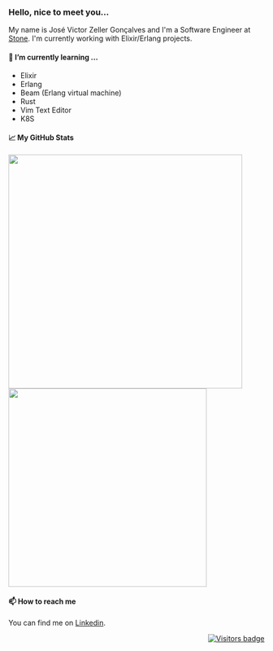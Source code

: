 ### Hello, nice to meet you...
My name is José Victor Zeller Gonçalves and I'm a Software Engineer at [Stone](https://www.stone.com.br). I'm currently working with Elixir/Erlang projects.

#### 🌱 I’m currently learning ...

- Elixir
- Erlang
- Beam (Erlang virtual machine)
- Rust
- Vim Text Editor
- K8S

#### 📈 My GitHub Stats

<p align=left>
 <img width="460px" src="https://github-readme-stats.vercel.app/api?username=jvzeller&theme=default&hide=html&layout=compact&count_private=true&show_icons=true" />
 <img width="390px" src="https://github-readme-stats.vercel.app/api/top-langs/?username=jvzeller&hide=html&layout=compact" />                    
</p>

#### 📫 How to reach me
 
You can find me on [Linkedin](https://www.linkedin.com/in/josé-victor-zeller-gonçalves/).

<p align="right">
  <a href="https://badges.pufler.dev">
      <img src="https://badges.pufler.dev/visits/jvzeller/jvzeller" alt="Visitors badge" />
   </a>
</p>

